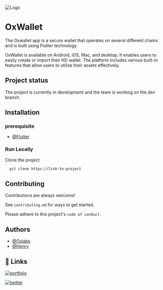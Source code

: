 ![Logo](https://raw.githubusercontent.com/Oxchanger/Token-Contract/main/32%20x32-01.png)

# OxWallet

The Oxwallet app is a secure wallet that operates on several different chains and is built using Flutter technology.

OxWallet is available on Android, iOS, Mac, and desktop. It enables users to easily create or import their HD wallet.
The platform includes various built-in features that allow users to utilize their assets effectively.

## Project status

The project is currently in development and the team is working on the dev branch.

## Installation

### prerequisite

- [@Flutter](https://docs.flutter.dev/get-started/install)

### Run Locally

Clone the project

```bash
  git clone https://link-to-project
```

## Contributing

Contributions are always welcome!

See `contributing.md` for ways to get started.

Please adhere to this project's `code of conduct`.

## Authors

- [@Oxlabs](https://github.com/oxchanger/)
- [@Henry](https://github.com/bobspange/)

## 🔗 Links

[![portfolio](https://raw.githubusercontent.com/Oxchanger/Token-Contract/main/32%20x32-01.png)](https://www.oxchanger.com/)

[![twitter](https://img.shields.io/badge/twitter-1DA1F2?style=for-the-badge&logo=twitter&logoColor=white)](https://twitter.com/Oxchangerco)
